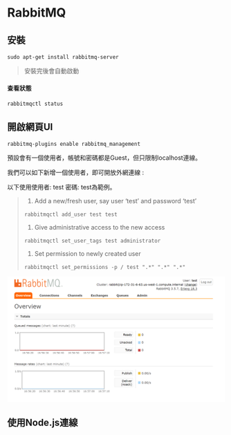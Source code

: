 # RabbitMQ

## 安裝

```
sudo apt-get install rabbitmq-server
```

> 安裝完後會自動啟動

#### 查看狀態

```
rabbitmqctl status
```

## 開啟網頁UI

```
rabbitmq-plugins enable rabbitmq_management
```

預設會有一個使用者，帳號和密碼都是Guest，但只限制localhost連線。

我們可以如下新增一個使用者，即可開放外網連線 :

以下使用使用者: test 密碼: test為範例。

> 1. Add a new/fresh user, say user ‘test’ and password ‘test’
>
> ```
> rabbitmqctl add_user test test
> ```
>
> 1. Give administrative access to the new access
>
> ```
> rabbitmqctl set_user_tags test administrator
> ```
>
> 1. Set permission to newly created user
>
> ```
> rabbitmqctl set_permissions -p / test ".*" ".*" ".*"
> ```

![](/assets/asdw23.png)

## 使用Node.js連線





